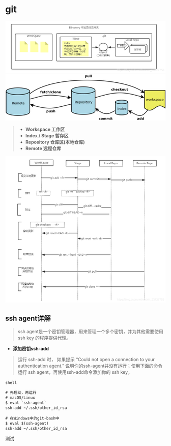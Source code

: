 # git
![alt git图解](git-3.png)
![alt git图解](git-1.png)
> + **Workspace 工作区**
> + **Index / Stage 暂存区**
> + **Repository 仓库区(本地仓库)**
> + **Remote 远程仓库**



![alt git图解2](git-2.png)

## ssh agent详解
> ssh agent是一个密钥管理器，用来管理一个多个密钥，并为其他需要使用 ssh key 的程序提供代理。

- **添加密钥ssh-add**
>运行 ssh-add 时， 如果提示 “Could not open a connection to your authentication agent.” 说明你的ssh-agent并没有运行；使用下面的命令运行 ssh agent，再使用ssh-add命令添加你的 ssh key。

` shell `

    # 先启动，再运行
    # macOS/Linux
    $ eval `ssh-agent`
    ssh-add ~/.ssh/other_id_rsa

    # 在Windows中的git-bash中
    $ eval $(ssh-agent)
    ssh-add ~/.ssh/other_id_rsa

测试